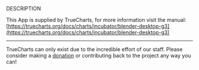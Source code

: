 DESCRIPTION


This App is supplied by TrueCharts, for more information visit the manual: [https://truecharts.org/docs/charts/incubator/blender-desktop-g3](https://truecharts.org/docs/charts/incubator/blender-desktop-g3)

---

TrueCharts can only exist due to the incredible effort of our staff.
Please consider making a [donation](https://truecharts.org/docs/about/sponsor) or contributing back to the project any way you can!
